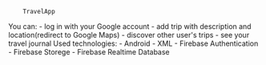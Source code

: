 		TravelApp
You can:
	- log in with your Google account
	- add trip with description and location(redirect to Google Maps)
	- discover other user's trips
	- see your travel journal
Used technologies:
	- Android
	- XML
	- Firebase Authentication
	- Firebase Storege
	- Firebase Realtime Database